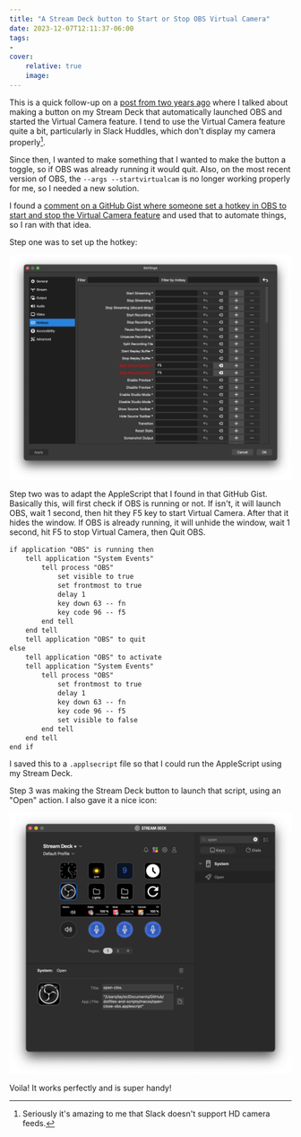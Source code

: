 ```yaml
---
title: "A Stream Deck button to Start or Stop OBS Virtual Camera"
date: 2023-12-07T12:11:37-06:00
tags:
- 
cover:
    relative: true
    image: 
---
```


This is a quick follow-up on a [post from two years ago](https://jadin.me/starting-obs-with-streamdeck/) where I talked about making a button on my Stream Deck that automatically launched OBS and started the Virtual Camera feature. I tend to use the Virtual Camera feature quite a bit, particularly in Slack Huddles, which don't display my camera properly[^1].

Since then, I wanted to make something that I wanted to make the button a toggle, so if OBS was already running it would quit. Also, on the most recent version of OBS, the `--args --startvirtualcam` is no longer working properly for me, so I needed a new solution.

I found a [comment on a GitHub Gist where someone set a hotkey in OBS to start and stop the Virtual Camera feature](https://gist.github.com/iamkirkbater/ba6278d0ac6d695cb8c6c5fc309ba210?permalink_comment_id=4115758#gistcomment-4115758) and used that to automate things, so I ran with that idea.

Step one was to set up the hotkey:

![OBS's Settings page under hotkeys](<Capture 2023-12-07 12.16.24@2x.png>)

Step two was to adapt the AppleScript that I found in that GitHub Gist. Basically this, will first check if OBS is running or not. If isn't, it will launch OBS, wait 1 second, then hit they F5 key to start Virtual Camera. After that it hides the window. If OBS is already running, it will unhide the window, wait 1 second, hit F5 to stop Virtual Camera, then Quit OBS.

```applescript
if application "OBS" is running then
	tell application "System Events"
		tell process "OBS"
			set visible to true
			set frontmost to true
			delay 1
			key down 63 -- fn
			key code 96 -- f5
		end tell
	end tell
	tell application "OBS" to quit
else
	tell application "OBS" to activate
	tell application "System Events"
		tell process "OBS"
			set frontmost to true
			delay 1
			key down 63 -- fn
			key code 96 -- f5
			set visible to false
		end tell
	end tell
end if
```

I saved this to a `.applsecript` file so that I could run the AppleScript using my Stream Deck.

Step 3 was making the Stream Deck button to launch that script, using an "Open" action. I also gave it a nice icon:

![Alt text](<Capture 2023-12-07 12.23.15@2x.png>)

Voila! It works perfectly and is super handy!

[^1]: Seriously it's amazing to me that Slack doesn't support HD camera feeds.
